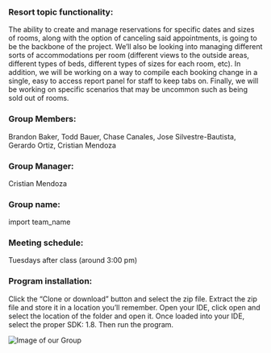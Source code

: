 

### Resort topic functionality: 
The ability to create and manage reservations for specific dates and sizes of rooms, along with the option of canceling said appointments, is going to be the backbone of the project. We’ll also be looking into managing different sorts of accommodations per room (different views to the outside areas, different types of beds, different types of sizes for each room, etc). In addition, we will be working on a way to compile each booking change in a single, easy to access report panel for staff to keep tabs on. Finally, we will be working on specific scenarios that may be uncommon such as being sold out of rooms.

### Group Members: 
Brandon Baker, Todd Bauer, Chase Canales, Jose Silvestre-Bautista, Gerardo Ortiz, Cristian Mendoza

### Group Manager: 
Cristian Mendoza

### Group name: 
import team_name

### Meeting schedule: 
Tuesdays after class (around 3:00 pm)

### Program installation:
Click the “Clone or download” button and select the zip file. Extract the zip file and store it in a location you’ll remember. Open your IDE, click open and select the location of the folder and open it. Once loaded into your IDE, select the proper SDK: 1.8. Then run the program. 



![Image of our Group](https://github.com/babaker5755/ResortManager/blob/master/groupPhoto.JPG)
